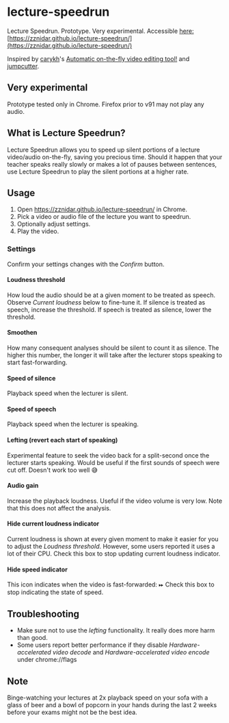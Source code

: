# lecture-speedrun
Lecture Speedrun. Prototype. Very experimental. Accessible [here:](https://zznidar.github.io/lecture-speedrun/) [https://zznidar.github.io/lecture-speedrun/](https://zznidar.github.io/lecture-speedrun/)

Inspired by [carykh](https://github.com/carykh)'s [Automatic on-the-fly video editing tool!](https://youtu.be/DQ8orIurGxw) and [jumpcutter](https://github.com/carykh/jumpcutter).

## Very experimental
Prototype tested only in Chrome. Firefox prior to v91 may not play any audio. 

## What is Lecture Speedrun?
Lecture Speedrun allows you to speed up silent portions of a lecture video/audio on-the-fly, saving you precious time. Should it happen that your teacher speaks really slowly or makes a lot of pauses between sentences, use Lecture Speedrun to play the silent portions at a higher rate. 

## Usage
1. Open https://zznidar.github.io/lecture-speedrun/ in Chrome.
2. Pick a video or audio file of the lecture you want to speedrun.
3. Optionally adjust settings.
4. Play the video.

### Settings
Confirm your settings changes with the _Confirm_ button.
#### Loudness threshold
How loud the audio should be at a given moment to be treated as speech. Observe _Current loudness_  below to fine-tune it.
If silence is treated as speech, increase the threshold.
If speech is treated as silence, lower the threshold.
#### Smoothen
How many consequent analyses should be silent to count it as silence. The higher this number, the longer it will take after the lecturer stops speaking to start fast-forwarding.
#### Speed of silence
Playback speed when the lecturer is silent.
#### Speed of speech
Playback speed when the lecturer is speaking.
#### Lefting (revert each start of speaking)
Experimental feature to seek the video back for a split-second once the lecturer starts speaking. Would be useful if the first sounds of speech were cut off. Doesn't work too well 😅
#### Audio gain
Increase the playback loudness. Useful if the video volume is very low. Note that this does not affect the analysis. 
#### Hide current loudness indicator
Current loudness is shown at every given moment to make it easier for you to adjust the _Loudness threshold_. However, some users reported it uses a lot of their CPU. Check this box to stop updating current loudness indicator.
#### Hide speed indicator
This icon indicates when the video is fast-forwarded: ⏩︎
Check this box to stop indicating the state of speed.

## Troubleshooting
* Make sure not to use the _lefting_ functionality. It really does more harm than good.
* Some users report better performance if they disable _Hardware-accelerated video decode_ and _Hardware-accelerated video encode_ under chrome://flags

## Note
Binge-watching your lectures at 2x playback speed on your sofa with a glass of beer and a bowl of popcorn in your hands during the last 2 weeks before your exams might not be the best idea.
